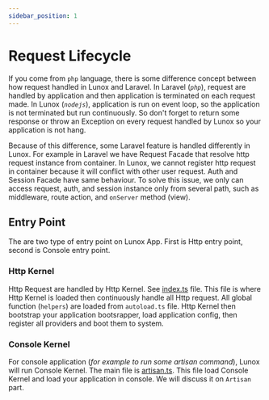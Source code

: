 ```yaml
---
sidebar_position: 1
---
```


# Request Lifecycle

If you come from `php` language, there is some difference concept between how request handled in Lunox and Laravel. In Laravel (*`php`*), request are handled by application and then application is terminated on each request made. In Lunox (*`nodejs`*), application is run on event loop, so the application is not terminated but run continuously. So don't forget to return some response or throw an Exception on every request handled by Lunox so your application is not hang.

Because of this difference, some Laravel feature is handled differently in Lunox. For example in Laravel we have Request Facade that resolve http request instance from container. In Lunox, we cannot register http request in container because it will conflict with other user request. Auth and Session Facade have same behaviour. To solve this issue, we only can access request, auth, and session instance only from several path, such as middleware, route action, and `onServer` method (view).
## Entry Point
The are two type of entry point on Lunox App. First is Http entry point, second is Console entry point.
### Http Kernel
Http Request are handled by Http Kernel. See [index.ts](https://github.com/kodepandai/lunox/blob/main/index.ts) file. This file is where Http Kernel is loaded then continuously handle all Http request. All global function (`helpers`) are loaded from `autoload.ts` file. Http Kernel then bootstrap your application bootsrapper, load application config, then register all providers and boot them to system.
### Console Kernel
For console application (*for example to run some artisan command*), Lunox will run Console Kernel. The main file is [artisan.ts](https://github.com/kodepandai/lunox/blob/main/artisan.ts). This file load Console Kernel and load your application in console. We will discuss it on `Artisan` part.